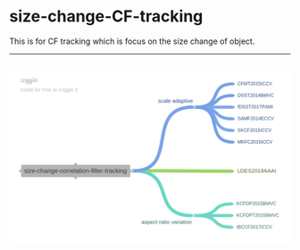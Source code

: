 # size-change-CF-tracking
This is for CF tracking which is focus on the size change of object.

--------
![size-change-correlation-filter-tracking](./imgs/size-change-correlation-filter-tracking02.png)
---


